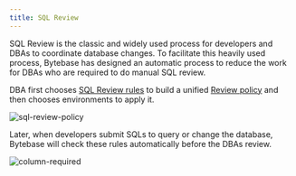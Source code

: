 ```yaml
---
title: SQL Review
---
```


SQL Review is the classic and widely used process for developers and DBAs to coordinate database changes. To facilitate this heavily used process, Bytebase has designed an automatic process to reduce the work for DBAs who are required to do manual SQL review.

DBA first chooses [SQL Review rules](/docs/sql-review/review-rules) to build a unified [Review policy](/docs/sql-review/review-policy) and then chooses environments to apply it.

![sql-review-policy](/content/docs/sql-review/sql-review-policy.webp)

Later, when developers submit SQLs to query or change the database, Bytebase will check these rules automatically before the DBAs review.

![column-required](/content/docs/sql-review/schema-review-column-required.webp)
